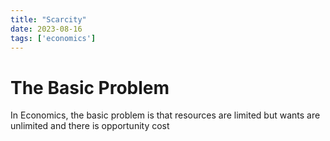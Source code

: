 ```yaml
---
title: "Scarcity"
date: 2023-08-16
tags: ['economics']
---
```


# The Basic Problem
In Economics, the basic problem is that resources are limited but wants are unlimited and there is opportunity cost
